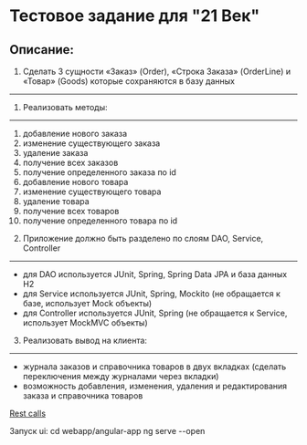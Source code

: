 Тестовое задание для "21 Век"
========

Описание:
------

1. Сделать 3 сущности «Заказ» (Order), «Строка Заказа» (OrderLine) и «Товар» (Goods) которые сохраняются в базу данных
------

1. Реализовать методы:
------

  1) добавление нового заказа
  2) изменение существующего заказа
  3) удаление заказа
  4) получение всех заказов
  5) получение определенного заказа по id
  6) добавление нового товара
  7) изменение существующего товара
  8) удаление товара
  9) получение всех товаров
  10) получение определенного товара по id
  
  
2. Приложение должно быть разделено по слоям DAO, Service, Controller
------

- для DAO используется JUnit, Spring, Spring Data JPA и база данных H2
- для Service используется JUnit, Spring, Mockito (не обращается к базе, использует Mock объекты)
- для Controller используется JUnit, Spring (не обращается к Service, использует MockMVC объекты)


3. Реализовать вывод на клиента:
------
  
  - журнала заказов и справочника товаров в двух вкладках (сделать переключения между журналами через вкладки)
  - возможность добавления, изменения, удаления и редактирования заказа и справочника товаров


[Rest calls](https://documenter.getpostman.com/view/8128788/SVYusHqh)

Запуск ui:
cd webapp/angular-app ng serve --open

